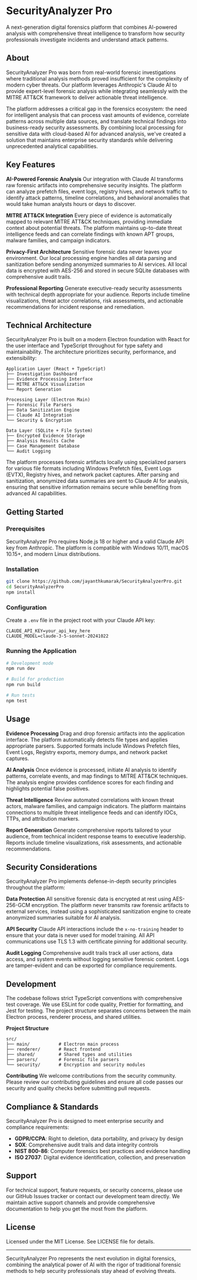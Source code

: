 # SecurityAnalyzer Pro

A next-generation digital forensics platform that combines AI-powered analysis with comprehensive threat intelligence to transform how security professionals investigate incidents and understand attack patterns.

## About

SecurityAnalyzer Pro was born from real-world forensic investigations where traditional analysis methods proved insufficient for the complexity of modern cyber threats. Our platform leverages Anthropic's Claude AI to provide expert-level forensic analysis while integrating seamlessly with the MITRE ATT&CK framework to deliver actionable threat intelligence.

The platform addresses a critical gap in the forensics ecosystem: the need for intelligent analysis that can process vast amounts of evidence, correlate patterns across multiple data sources, and translate technical findings into business-ready security assessments. By combining local processing for sensitive data with cloud-based AI for advanced analysis, we've created a solution that maintains enterprise security standards while delivering unprecedented analytical capabilities.

## Key Features

**AI-Powered Forensic Analysis**
Our integration with Claude AI transforms raw forensic artifacts into comprehensive security insights. The platform can analyze prefetch files, event logs, registry hives, and network traffic to identify attack patterns, timeline correlations, and behavioral anomalies that would take human analysts hours or days to discover.

**MITRE ATT&CK Integration**
Every piece of evidence is automatically mapped to relevant MITRE ATT&CK techniques, providing immediate context about potential threats. The platform maintains up-to-date threat intelligence feeds and can correlate findings with known APT groups, malware families, and campaign indicators.

**Privacy-First Architecture**
Sensitive forensic data never leaves your environment. Our local processing engine handles all data parsing and sanitization before sending anonymized summaries to AI services. All local data is encrypted with AES-256 and stored in secure SQLite databases with comprehensive audit trails.

**Professional Reporting**
Generate executive-ready security assessments with technical depth appropriate for your audience. Reports include timeline visualizations, threat actor correlations, risk assessments, and actionable recommendations for incident response and remediation.

## Technical Architecture

SecurityAnalyzer Pro is built on a modern Electron foundation with React for the user interface and TypeScript throughout for type safety and maintainability. The architecture prioritizes security, performance, and extensibility:

```
Application Layer (React + TypeScript)
├── Investigation Dashboard
├── Evidence Processing Interface  
├── MITRE ATT&CK Visualization
└── Report Generation

Processing Layer (Electron Main)
├── Forensic File Parsers
├── Data Sanitization Engine
├── Claude AI Integration
└── Security & Encryption

Data Layer (SQLite + File System)
├── Encrypted Evidence Storage
├── Analysis Results Cache
├── Case Management Database
└── Audit Logging
```

The platform processes forensic artifacts locally using specialized parsers for various file formats including Windows Prefetch files, Event Logs (EVTX), Registry hives, and network packet captures. After parsing and sanitization, anonymized data summaries are sent to Claude AI for analysis, ensuring that sensitive information remains secure while benefiting from advanced AI capabilities.

## Getting Started

### Prerequisites

SecurityAnalyzer Pro requires Node.js 18 or higher and a valid Claude API key from Anthropic. The platform is compatible with Windows 10/11, macOS 10.15+, and modern Linux distributions.

### Installation

```bash
git clone https://github.com/jayanthkumarak/SecurityAnalyzerPro.git
cd SecurityAnalyzerPro
npm install
```

### Configuration

Create a `.env` file in the project root with your Claude API key:

```
CLAUDE_API_KEY=your_api_key_here
CLAUDE_MODEL=claude-3-5-sonnet-20241022
```

### Running the Application

```bash
# Development mode
npm run dev

# Build for production
npm run build

# Run tests
npm test
```

## Usage

**Evidence Processing**
Drag and drop forensic artifacts into the application interface. The platform automatically detects file types and applies appropriate parsers. Supported formats include Windows Prefetch files, Event Logs, Registry exports, memory dumps, and network packet captures.

**AI Analysis**
Once evidence is processed, initiate AI analysis to identify patterns, correlate events, and map findings to MITRE ATT&CK techniques. The analysis engine provides confidence scores for each finding and highlights potential false positives.

**Threat Intelligence**
Review automated correlations with known threat actors, malware families, and campaign indicators. The platform maintains connections to multiple threat intelligence feeds and can identify IOCs, TTPs, and attribution markers.

**Report Generation**
Generate comprehensive reports tailored to your audience, from technical incident response teams to executive leadership. Reports include timeline visualizations, risk assessments, and actionable recommendations.

## Security Considerations

SecurityAnalyzer Pro implements defense-in-depth security principles throughout the platform:

**Data Protection**
All sensitive forensic data is encrypted at rest using AES-256-GCM encryption. The platform never transmits raw forensic artifacts to external services, instead using a sophisticated sanitization engine to create anonymized summaries suitable for AI analysis.

**API Security**
Claude API interactions include the `x-no-training` header to ensure that your data is never used for model training. All API communications use TLS 1.3 with certificate pinning for additional security.

**Audit Logging**
Comprehensive audit trails track all user actions, data access, and system events without logging sensitive forensic content. Logs are tamper-evident and can be exported for compliance requirements.

## Development

The codebase follows strict TypeScript conventions with comprehensive test coverage. We use ESLint for code quality, Prettier for formatting, and Jest for testing. The project structure separates concerns between the main Electron process, renderer process, and shared utilities.

**Project Structure**
```
src/
├── main/           # Electron main process
├── renderer/       # React frontend
├── shared/         # Shared types and utilities
├── parsers/        # Forensic file parsers
└── security/       # Encryption and security modules
```

**Contributing**
We welcome contributions from the security community. Please review our contributing guidelines and ensure all code passes our security and quality checks before submitting pull requests.

## Compliance & Standards

SecurityAnalyzer Pro is designed to meet enterprise security and compliance requirements:

- **GDPR/CCPA**: Right to deletion, data portability, and privacy by design
- **SOX**: Comprehensive audit trails and data integrity controls
- **NIST 800-86**: Computer forensics best practices and evidence handling
- **ISO 27037**: Digital evidence identification, collection, and preservation

## Support

For technical support, feature requests, or security concerns, please use our GitHub Issues tracker or contact our development team directly. We maintain active support channels and provide comprehensive documentation to help you get the most from the platform.

## License

Licensed under the MIT License. See LICENSE file for details.

---

SecurityAnalyzer Pro represents the next evolution in digital forensics, combining the analytical power of AI with the rigor of traditional forensic methods to help security professionals stay ahead of evolving threats.